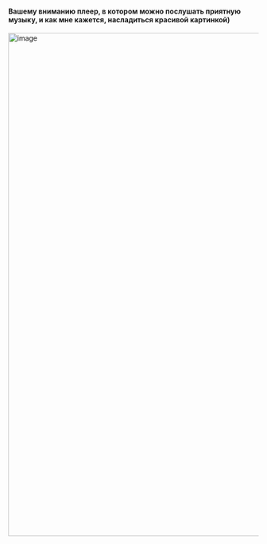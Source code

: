 <h4>Вашему вниманию плеер, в котором можно послушать приятную музыку, и как мне кажется, насладиться красивой картинкой)</h4>

<img width="1011" alt="image" src="https://github.com/lulalend/audio_player/assets/80539642/54143d79-1d7a-463e-ba4b-760b110e5fb5">
